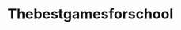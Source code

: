# Thebestgamesforschool
<!DOCTYPE html>
<html lang="en">
<head>
    <meta charset="UTF-8">
    <meta name="viewport" content="width=device-width, initial-scale=1.0">
    <title>Gaming Website</hikeeds>
    <link rel="stylesheet" href="styles.css">
</head>
<body>
    <header>
        <h1>Welcome to Our Gaming Website</h1>
    </header>
    <nav>
        <ul>
            <li><a href="#">Home</a></li>
            <li><a href="#">Games</a></li>
            <li><a href="#">About</a></li>
            <li><a href="#">Contact</a></li>
        </ul>
    </nav>
    <main>
        <section class="game-list">
            <h2>Featured Games</h2>
            <div class="game">
                <img src="game1.jpg" alt="Game 1">
                <h3>Game 1</h3>
                <p>Description of Game 1</p>
            </div>
            <div class="game">
                <img src="game2.jpg" alt="Game 2">
                <h3>Game 2</h3>
                <p>Description of Game 2</p>
            </div>
        </section>
    </main>
    <footer>
        <p>&copy; 2024 Gaming Website. All rights reserved.</p>
    </footer>
</body>
</html>
